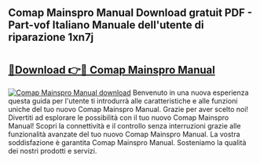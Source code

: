 ## Comap Mainspro Manual Download gratuit PDF - Part-vof Italiano Manuale dell'utente di riparazione 1xn7j

# <h2><a href="http://dfglf7n.blite.top/?on=Comap+Mainspro+Manual">🔗Download 👉🔴 Comap Mainspro Manual</a></h2>

[![Comap Mainspro Manual download](https://i.imgur.com/lujVjoI.png)](http://dfglf7n.blite.top/?on=Comap+Mainspro+Manual)
Benvenuto in una nuova esperienza questa guida per l'utente ti introdurrà alle caratteristiche e alle funzioni uniche del tuo nuovo Comap Mainspro Manual. Grazie per aver scelto noi! Divertiti ad esplorare le possibilità con il tuo nuovo Comap Mainspro Manual! Scopri la connettività e il controllo senza interruzioni grazie alle funzionalità avanzate del tuo nuovo Comap Mainspro Manual. La vostra soddisfazione è garantita Comap Mainspro Manual. Sosteniamo la qualità dei nostri prodotti e servizi.
